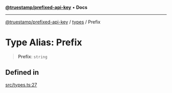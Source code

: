 [**@truestamp/prefixed-api-key**](../../README.md) • **Docs**

***

[@truestamp/prefixed-api-key](../../modules.md) / [types](../README.md) / Prefix

# Type Alias: Prefix

> **Prefix**: `string`

## Defined in

[src/types.ts:27](https://github.com/truestamp/prefixed-api-key/blob/a442a9135df9692910e0ddbc7baa293fbe409002/src/types.ts#L27)
